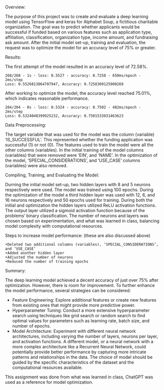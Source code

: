 Overview:

The purpose of this project was to create and evaluate a deep learning model using TensorFlow and keras for Alphabet Soup, a fictitious charitable organization. The goal was to predict whether applicants would be successful if funded based on various features such as application type, affiliation, classification, organization type, income amount, and fundraising ask amount. After the initial model set-up, training and evaluation, the request was to optimize the model for an accuracy level of 75% or greater. 

Results:

The first attempt of the model resulted in an accuracy level of 72.58%.

    268/268 - 1s - loss: 0.5527 - accuracy: 0.7258 - 650ms/epoch - 2ms/step
    Loss: 0.5526813864707947, Accuracy: 0.7258309125900269

After working to optimize the model, the accuracy level reached 75.01%, which indicates reasonable performance.

    204/204 - 0s - loss: 0.5324 - accuracy: 0.7502 - 482ms/epoch - 2ms/step
    Loss: 0.5324048399925232, Accuracy: 0.7501533031463623

Data Preprocessing:
 
The target variable that was used for the model was the column (variable) ‘IS_SUCCESSFUL’. This represented whether the funding application was successful (1) or not (0).
The features used to train the model were all the other columns (variables).
In the initial training of the model columns (variables) that were removed were ‘EIN’, and ‘NAME’. In the optimization of the model, ‘SPECIAL_CONSIDERATIONS’, and ‘USE_CASE’ columns (variables) were also removed.

Compiling, Training, and Evaluating the Model:

Durning the initial model set-up, two hidden layers with 8 and 5 neurons respectively were used. The model was trained using 100 epochs. During the optimization of the model a third hidden layer was used with 12, 6, and 16 neurons respectively and 50 epochs used for training. During both the initial and optimization the hidden layers utilized ReLU activation functions. The output layer utilized a sigmoid activation function because of the problems’ binary classification. The number of neurons and layers was chosen based on experimentation, and what was learned in class, balancing model complexity with computational resources.
	
  Steps to increase model performance: (these are also discussed above)	
  
    •Deleted two additional columns (variables), ‘SPECIAL_CONSIDERATIONS’, and ‘USE_CASE’
    •Added another hidden layer
    •Adjusted the number of neurons
    •Reduced the number of training epochs
    
Summary:

The deep learning model achieved a decent accuracy of just over 75% after optimization.  However, there is room for improvement. To further enhance the model performance, several strategies can be considered:
  -	Feature Engineering: Explore additional features or create new features from existing ones that might provide more predictive power.
  -	Hyperparameter Tuning: Conduct a more extensive hyperparameter search using techniques like grid search or random search to find optimal values for parameters such as learning rate, batch size, and number of epochs.
  -	Model Architecture: Experiment with different neural network architectures, including varying the number of layers, neurons per layer, and activation functions.
A different model, or a neural network with a more complex architecture like a Recurrent Neural Network, could potentially provide better performance by capturing more intricate patterns and relationships in the data. The choice of model should be guided by the specific characteristics of the dataset and the computational resources available.

This assignment was done from what was learned in class, ChatGPT was used as a reference for model optimization. 
